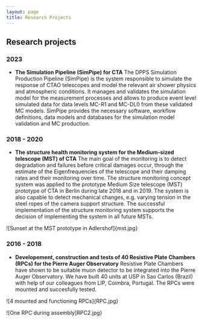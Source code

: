 ```yaml
---
layout: page
title: Research Projects
---
```

## Research projects

### 2023 
- **The Simulation Pipeline (SimPipe) for CTA**
The DPPS Simulation Production Pipeline (SimPipe) is the system responsible to simulate the response of CTAO telescopes and model the relevant air shower physics and atmospheric conditions. It manages and validates the simulation model for the measurement processes and allows to produce event level simulated data for data levels MC-R1 and MC-DL0 from these validated MC models. SimPipe provides the necessary software, workflow definitions, data models and databases for the simulation model validation and MC production.

### 2018 - 2020
- **The structure health monitoring system for the Medium-sized telescope (MST) of CTA**
The main goal of the monitoring is to detect degradation and failures before critical damages occur, through the estimate of the Eigenfrequencies of the telescope and their damping rates and their monitoring over time. The structure monitoring concept system was applied to the prototype Medium Size telescope (MST) prototype of CTA in Berlin during late 2018 and in 2019. The system is also capable to detect mechanical changes, e.g. varying tension in the steel ropes of the camera support structure. The successful implementation of the structure monitoring system supports the decision of implementing the system in all future MSTs.

![Sunset at the MST prototype in Adlershof]{mst.jpg}

### 2016 - 2018
- **Developement, construction and tests of 40 Resistive Plate Chambers (RPCs) for the Pierre Auger Observatory**
Resistive Plate Chambers have shown to be suitable muon detector to be integrated into the Pierre Auger Observatory. We have built 40 units at USP in Sao Carlos (Brazil) with help of our colleagues from LIP, Coimbra, Portugal. The RPCs were mounted and succesfully tested.

![4 mounted and functioning RPCs]{RPC.jpg}

![One RPC during assembly]RPC2.jpg}

